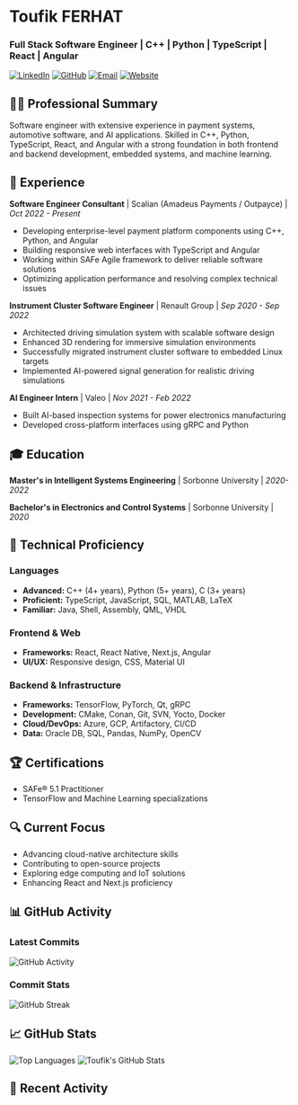 # Toufik FERHAT

### Full Stack Software Engineer | C++ | Python | TypeScript | React | Angular

[![LinkedIn](https://img.shields.io/badge/LinkedIn-Connect-blue)](https://www.linkedin.com/in/toufik-ferhat-012317154/)
[![GitHub](https://img.shields.io/badge/GitHub-Follow-darkgreen)](https://github.com/Toufik98)
[![Email](https://img.shields.io/badge/Email-Contact-red)](mailto:toufik.ferhat@outlook.com)
[![Website](https://img.shields.io/badge/Website-Visit-orange)](https://www.home.me)

## 👨‍💻 Professional Summary
Software engineer with extensive experience in payment systems, automotive software, and AI applications. Skilled in C++, Python, TypeScript, React, and Angular with a strong foundation in both frontend and backend development, embedded systems, and machine learning.

## 🚀 Experience

**Software Engineer Consultant** | Scalian (Amadeus Payments / Outpayce) | *Oct 2022 - Present*
- Developing enterprise-level payment platform components using C++, Python, and Angular
- Building responsive web interfaces with TypeScript and Angular
- Working within SAFe Agile framework to deliver reliable software solutions
- Optimizing application performance and resolving complex technical issues

**Instrument Cluster Software Engineer** | Renault Group | *Sep 2020 - Sep 2022*
- Architected driving simulation system with scalable software design
- Enhanced 3D rendering for immersive simulation environments
- Successfully migrated instrument cluster software to embedded Linux targets
- Implemented AI-powered signal generation for realistic driving simulations

**AI Engineer Intern** | Valeo | *Nov 2021 - Feb 2022*
- Built AI-based inspection systems for power electronics manufacturing
- Developed cross-platform interfaces using gRPC and Python

## 🎓 Education

**Master's in Intelligent Systems Engineering** | Sorbonne University | *2020-2022*

**Bachelor's in Electronics and Control Systems** | Sorbonne University | *2020*

## 💼 Technical Proficiency

### Languages
- **Advanced:** C++ (4+ years), Python (5+ years), C (3+ years)
- **Proficient:** TypeScript, JavaScript, SQL, MATLAB, LaTeX
- **Familiar:** Java, Shell, Assembly, QML, VHDL

### Frontend & Web
- **Frameworks:** React, React Native, Next.js, Angular
- **UI/UX:** Responsive design, CSS, Material UI

### Backend & Infrastructure
- **Frameworks:** TensorFlow, PyTorch, Qt, gRPC
- **Development:** CMake, Conan, Git, SVN, Yocto, Docker
- **Cloud/DevOps:** Azure, GCP, Artifactory, CI/CD
- **Data:** Oracle DB, SQL, Pandas, NumPy, OpenCV

## 🏆 Certifications
- SAFe® 5.1 Practitioner
- TensorFlow and Machine Learning specializations

## 🔍 Current Focus
- Advancing cloud-native architecture skills
- Contributing to open-source projects
- Exploring edge computing and IoT solutions
- Enhancing React and Next.js proficiency

## 📊 GitHub Activity

### Latest Commits
![GitHub Activity](https://github-readme-activity-graph.cyclic.app/graph?username=Toufik98&theme=react-dark)

### Commit Stats
![GitHub Streak](https://github-readme-streak-stats.herokuapp.com/?user=Toufik98&theme=dark)

## 📈 GitHub Stats

![Top Languages](https://github-readme-stats.vercel.app/api/top-langs/?username=Toufik98&layout=compact&theme=dark)
![Toufik's GitHub Stats](https://github-readme-stats.vercel.app/api?username=Toufik98&show_icons=true&theme=dark)

## 🔄 Recent Activity
<!--START_SECTION:activity-->
<!-- This section will be automatically updated by a GitHub Action -->
<!--END_SECTION:activity-->

